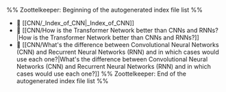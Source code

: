 %% Zoottelkeeper: Beginning of the autogenerated index file list  %%
- 📄 [[CNN/_Index_of_CNN|_Index_of_CNN]]
- 📄 [[CNN/How is the Transformer Network better than CNNs and RNNs?|How is the Transformer Network better than CNNs and RNNs?]]
- 📄 [[CNN/What's the difference between Convolutional Neural Networks (CNN) and Recurrent Neural Networks (RNN) and in which cases would use each one?|What's the difference between Convolutional Neural Networks (CNN) and Recurrent Neural Networks (RNN) and in which cases would use each one?]]
%% Zoottelkeeper: End of the autogenerated index file list  %%
